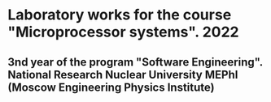 # Laboratory works for the course "Microprocessor systems". 2022
## 3nd year of the program "Software Engineering". National Research Nuclear University MEPhI (Moscow Engineering Physics Institute)